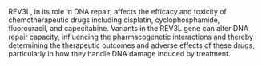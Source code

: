 REV3L, in its role in DNA repair, affects the efficacy and toxicity of chemotherapeutic drugs including cisplatin, cyclophosphamide, fluorouracil, and capecitabine. Variants in the REV3L gene can alter DNA repair capacity, influencing the pharmacogenetic interactions and thereby determining the therapeutic outcomes and adverse effects of these drugs, particularly in how they handle DNA damage induced by treatment.